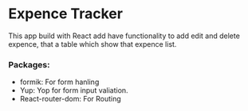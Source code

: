 # Expence Tracker
This app build with React add have functionality to add edit and delete expence, that a table which show that expence list.

### Packages:
- formik: For form hanling
- Yup: Yop for form input valiation.
- React-router-dom: For Routing
